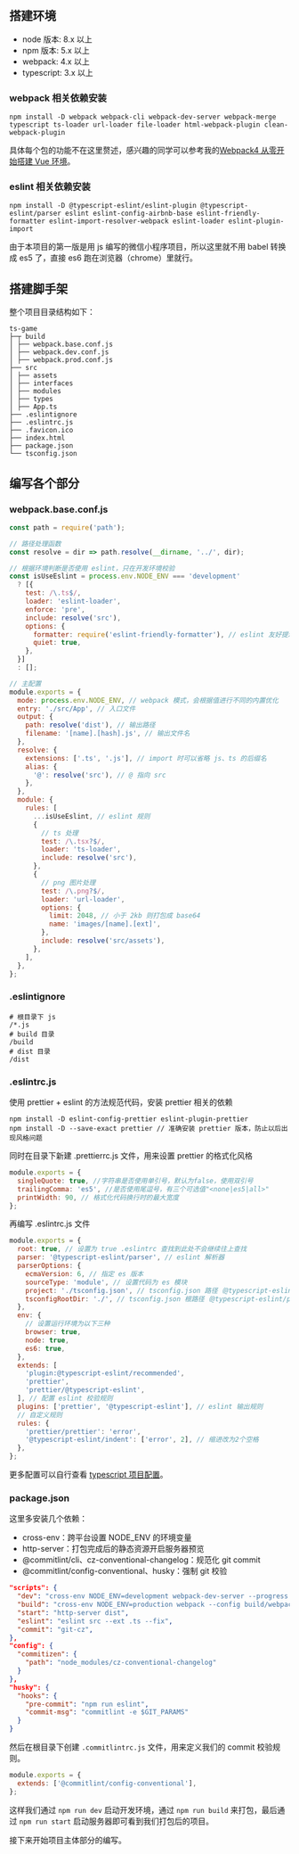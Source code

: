 ## 搭建环境

+ node 版本: 8.x 以上
+ npm 版本: 5.x 以上
+ webpack: 4.x 以上
+ typescript: 3.x 以上

### webpack 相关依赖安装

```shell
npm install -D webpack webpack-cli webpack-dev-server webpack-merge typescript ts-loader url-loader file-loader html-webpack-plugin clean-webpack-plugin
```

具体每个包的功能不在这里赘述，感兴趣的同学可以参考我的[Webpack4 从零开始搭建 Vue 环境](https://github.com/yywc/webpack-app)。

### eslint 相关依赖安装

```shell
npm install -D @typescript-eslint/eslint-plugin @typescript-eslint/parser eslint eslint-config-airbnb-base eslint-friendly-formatter eslint-import-resolver-webpack eslint-loader eslint-plugin-import
```

由于本项目的第一版是用 js 编写的微信小程序项目，所以这里就不用 babel 转换成 es5 了，直接 es6 跑在浏览器（chrome）里就行。

## 搭建脚手架

整个项目目录结构如下：

```none
ts-game
├─┬ build
│ ├── webpack.base.conf.js
│ ├── webpack.dev.conf.js
│ ├── webpack.prod.conf.js
├── src
│ ├── assets
│ ├── interfaces
│ ├── modules
│ ├── types
│ ├── App.ts
├── .eslintignore
├── .eslintrc.js
├── .favicon.ico
├── index.html
├── package.json
└── tsconfig.json
```

## 编写各个部分

### webpack.base.conf.js

```js
const path = require('path');

// 路径处理函数
const resolve = dir => path.resolve(__dirname, '../', dir);

// 根据环境判断是否使用 eslint，只在开发环境校验
const isUseEslint = process.env.NODE_ENV === 'development'
  ? [{
    test: /\.ts$/,
    loader: 'eslint-loader',
    enforce: 'pre',
    include: resolve('src'),
    options: {
      formatter: require('eslint-friendly-formatter'), // eslint 友好提示
      quiet: true,
    },
  }]
  : [];

// 主配置
module.exports = {
  mode: process.env.NODE_ENV, // webpack 模式，会根据值进行不同的内置优化
  entry: './src/App', // 入口文件
  output: {
    path: resolve('dist'), // 输出路径
    filename: '[name].[hash].js', // 输出文件名
  },
  resolve: {
    extensions: ['.ts', '.js'], // import 时可以省略 js、ts 的后缀名
    alias: {
      '@': resolve('src'), // @ 指向 src
    },
  },
  module: {
    rules: [
      ...isUseEslint, // eslint 规则
      {
        // ts 处理
        test: /\.tsx?$/,
        loader: 'ts-loader',
        include: resolve('src'),
      },
      {
        // png 图片处理
        test: /\.png?$/,
        loader: 'url-loader',
        options: {
          limit: 2048, // 小于 2kb 则打包成 base64
          name: 'images/[name].[ext]',
        },
        include: resolve('src/assets'),
      },
    ],
  },
};

```

### .eslintignore

```none
# 根目录下 js
/*.js
# build 目录
/build
# dist 目录
/dist
```

### .eslintrc.js

使用 prettier + eslint 的方法规范代码，安装 prettier 相关的依赖

```shell
npm install -D eslint-config-prettier eslint-plugin-prettier
npm install -D --save-exact prettier // 准确安装 prettier 版本，防止以后出现风格问题
```

同时在目录下新建 .prettierrc.js 文件，用来设置 prettier 的格式化风格

```js
module.exports = {
  singleQuote: true, //字符串是否使用单引号，默认为false，使用双引号
  trailingComma: 'es5', //是否使用尾逗号，有三个可选值"<none|es5|all>"
  printWidth: 90, // 格式化代码换行时的最大宽度
};
```

再编写 .eslintrc.js 文件

```js
module.exports = {
  root: true, // 设置为 true .eslintrc 查找到此处不会继续往上查找
  parser: '@typescript-eslint/parser', // eslint 解析器
  parserOptions: {
    ecmaVersion: 6, // 指定 es 版本
    sourceType: 'module', // 设置代码为 es 模块
    project: './tsconfig.json', // tsconfig.json 路径（@typescript-eslint/parser 配置）
    tsconfigRootDir: './', // tsconfig.json 根路径（@typescript-eslint/parser 配置）
  },
  env: {
    // 设置运行环境为以下三种
    browser: true,
    node: true,
    es6: true,
  },
  extends: [
    'plugin:@typescript-eslint/recommended',
    'prettier',
    'prettier/@typescript-eslint',
  ], // 配置 eslint 校验规则
  plugins: ['prettier', '@typescript-eslint'], // eslint 输出规则
  // 自定义规则
  rules: {
    'prettier/prettier': 'error',
    '@typescript-eslint/indent': ['error', 2], // 缩进改为2个空格
  },
};
```

更多配置可以自行查看 [typescript 项目配置](https://www.tslang.cn/docs/handbook/tsconfig-json.html)。

### package.json

这里多安装几个依赖：

+ cross-env：跨平台设置 NODE_ENV 的环境变量
+ http-server：打包完成后的静态资源开启服务器预览
+ @commitlint/cli、cz-conventional-changelog：规范化 git commit
+ @commitlint/config-conventional、husky：强制 git 校验

```json
"scripts": {
  "dev": "cross-env NODE_ENV=development webpack-dev-server --progress --config build/webpack.dev.conf.js",
  "build": "cross-env NODE_ENV=production webpack --config build/webpack.prod.conf.js",
  "start": "http-server dist",
  "eslint": "eslint src --ext .ts --fix",
  "commit": "git-cz",
},
"config": {
  "commitizen": {
    "path": "node_modules/cz-conventional-changelog"
  }
},
"husky": {
  "hooks": {
    "pre-commit": "npm run eslint",
    "commit-msg": "commitlint -e $GIT_PARAMS"
  }
}
```

然后在根目录下创建 `.commitlintrc.js` 文件，用来定义我们的 commit 校验规则。

```js
module.exports = {
  extends: ['@commitlint/config-conventional'],
};
```

这样我们通过 `npm run dev` 启动开发环境，通过 `npm run build` 来打包，最后通过 `npm run start` 启动服务器即可看到我们打包后的项目。

接下来开始项目主体部分的编写。
